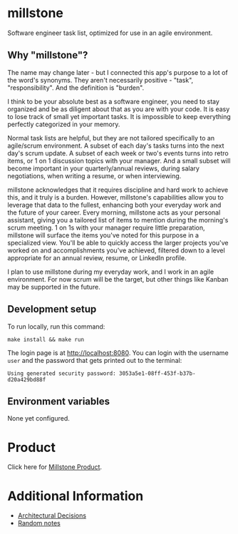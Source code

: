 # millstone
Software engineer task list, optimized for use in an agile environment.

## Why "millstone"?
The name may change later - but I connected this app's purpose to a lot of the word's synonyms.  They aren't necessarily positive - "task", "responsibility".  And the definition is "burden".

I think to be your absolute best as a software engineer, you need to stay organized and be as diligent about that as you are with your code.  It is easy to lose track of small yet important tasks.  It is impossible to keep everything perfectly categorized in your memory.  

Normal task lists are helpful, but they are not tailored specifically to an agile/scrum environment.  A subset of each day's tasks turns into the next day's scrum update.  A subset of each week or two's events turns into retro items, or 1 on 1 discussion topics with your manager.  And a small subset will become important in your quarterly/annual reviews, during salary negotiations, when writing a resume, or when interviewing.  

millstone acknowledges that it requires discipline and hard work to achieve this, and it truly is a burden.  However, millstone's capabilities allow you to leverage that data to the fullest, enhancing both your everyday work and the future of your career.  Every morning, millstone acts as your personal assistant, giving you a tailored list of items to mention during the morning's scrum meeting.  1 on 1s with your manager require little preparation, millstone will surface the items you've noted for this purpose in a specialized view.  You'll be able to quickly access the larger projects you've worked on and accomplishments you've achieved, filtered down to a level appropriate for an annual review, resume, or LinkedIn profile.  

I plan to use millstone during my everyday work, and I work in an agile environment.  For now scrum will be the target, but other things like Kanban may be supported in the future.

## Development setup

To run locally, run this command:
```
make install && make run
```
The login page is at [http://localhost:8080](http://localhost:8080).  You can login with the username `user` and the password that gets printed out to the terminal:
```
Using generated security password: 3053a5e1-08ff-453f-b37b-d20a429bd88f
```

## Environment variables
None yet configured.

# Product
Click here for [Millstone Product](./documentation/product/README.md).

# Additional Information
* [Architectural Decisions](./documentation/architecturalDecisions.md)
* [Random notes](./documentation/randomNotes.md)
